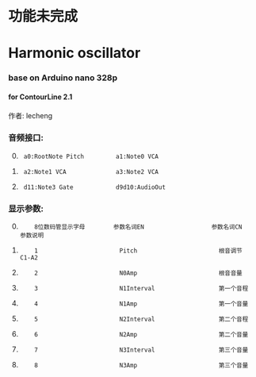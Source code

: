 # 功能未完成
# Harmonic oscillator
### base on Arduino nano 328p
#### for ContourLine 2.1  
作者: lecheng  

### 音频接口:  

0.      a0:RootNote Pitch         a1:Note0 VCA  
1.      a2:Note1 VCA              a3:Note2 VCA
2.      d11:Note3 Gate            d9d10:AudioOut    

### 显示参数:  

 0.         8位数码管显示字母        参数名词EN                   参数名词CN                    参数说明
 1.         1                       Pitch                       根音调节                      C1-A2
 2.         2                       N0Amp                       根音音量
 3.         3                       N1Interval                  第一个音程               
 4.         4                       N1Amp                       第一个音量                    
 5.         5                       N2Interval                  第二个音程                    
 6.         6                       N2Amp                       第二个音量                    
 7.         7                       N3Interval                  第三个音量                    
 8.         8                       N3Amp                       第三个音量                    
                     
